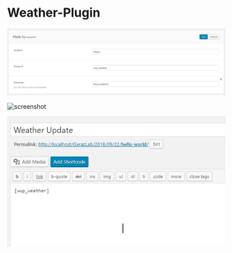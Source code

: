# Weather-Plugin

![screenshot](Screenshot3.jpg)

![screenshot](Screenshot2.jpg)

![screenshot](Screenshot.jpg)
